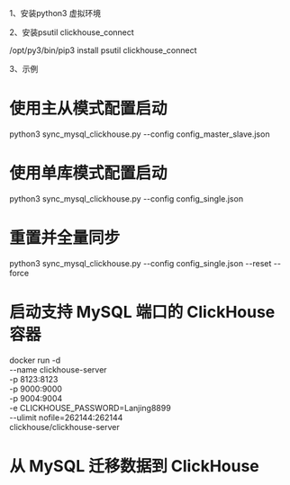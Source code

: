 1、安装python3 虚拟环境

2、安装psutil clickhouse_connect

/opt/py3/bin/pip3 install psutil clickhouse_connect

3、示例

# 使用主从模式配置启动

python3 sync_mysql_clickhouse.py --config config_master_slave.json

# 使用单库模式配置启动

python3 sync_mysql_clickhouse.py --config config_single.json

# 重置并全量同步

python3 sync_mysql_clickhouse.py --config config_single.json --reset --force

# 启动支持 MySQL 端口的 ClickHouse 容器

docker run -d \
--name clickhouse-server \
-p 8123:8123 \
-p 9000:9000 \
-p 9004:9004 \
-e CLICKHOUSE_PASSWORD=Lanjing8899 \
--ulimit nofile=262144:262144 \
clickhouse/clickhouse-server

# 从 MySQL 迁移数据到 ClickHouse
